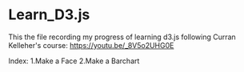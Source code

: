 # Learn_D3.js

This the file recording my progress of learning d3.js following Curran Kelleher's course: https://youtu.be/_8V5o2UHG0E

Index:
1.Make a Face
2.Make a Barchart
